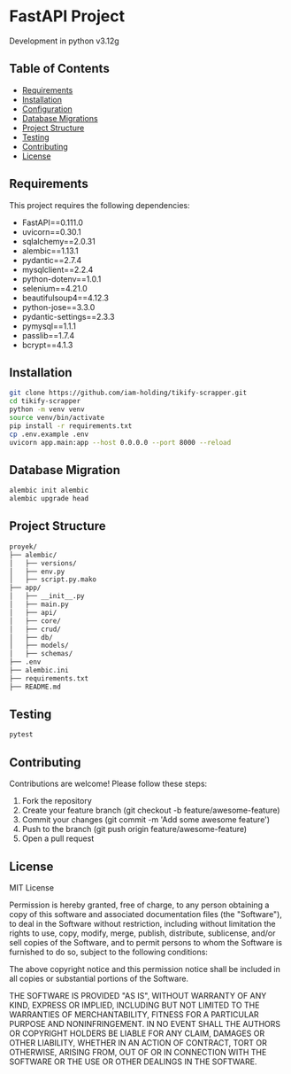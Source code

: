 # FastAPI Project

Development in python v3.12g

## Table of Contents

- [Requirements](#requirements)
- [Installation](#installation)
- [Configuration](#configuration)
- [Database Migrations](#database-migrations)
- [Project Structure](#project-structure)
- [Testing](#testing)
- [Contributing](#contributing)
- [License](#license)

## Requirements

This project requires the following dependencies:

- FastAPI==0.111.0
- uvicorn==0.30.1
- sqlalchemy==2.0.31
- alembic==1.13.1
- pydantic==2.7.4
- mysqlclient==2.2.4
- python-dotenv==1.0.1
- selenium==4.21.0
- beautifulsoup4==4.12.3
- python-jose==3.3.0
- pydantic-settings==2.3.3
- pymysql==1.1.1
- passlib==1.7.4
- bcrypt==4.1.3

## Installation

```bash
git clone https://github.com/iam-holding/tikify-scrapper.git
cd tikify-scrapper
python -m venv venv
source venv/bin/activate  
pip install -r requirements.txt
cp .env.example .env
uvicorn app.main:app --host 0.0.0.0 --port 8000 --reload
```

## Database Migration

```bash
alembic init alembic
alembic upgrade head
```

## Project Structure

```bash
proyek/
├── alembic/
│   ├── versions/
│   ├── env.py
│   ├── script.py.mako
├── app/
│   ├── __init__.py
│   ├── main.py
│   ├── api/
│   ├── core/
│   ├── crud/
│   ├── db/
│   ├── models/
│   ├── schemas/
├── .env
├── alembic.ini
├── requirements.txt
├── README.md

```

## Testing

```bash
pytest
```

## Contributing

Contributions are welcome! Please follow these steps:
1. Fork the repository
2. Create your feature branch (git checkout -b feature/awesome-feature)
3. Commit your changes (git commit -m 'Add some awesome feature')
4. Push to the branch (git push origin feature/awesome-feature)
5. Open a pull request

## License

MIT License

Permission is hereby granted, free of charge, to any person obtaining a copy of this software and associated documentation files (the "Software"), to deal in the Software without restriction, including without limitation the rights to use, copy, modify, merge, publish, distribute, sublicense, and/or sell copies of the Software, and to permit persons to whom the Software is furnished to do so, subject to the following conditions:

The above copyright notice and this permission notice shall be included in all copies or substantial portions of the Software.

THE SOFTWARE IS PROVIDED "AS IS", WITHOUT WARRANTY OF ANY KIND, EXPRESS OR IMPLIED, INCLUDING BUT NOT LIMITED TO THE WARRANTIES OF MERCHANTABILITY, FITNESS FOR A PARTICULAR PURPOSE AND NONINFRINGEMENT. IN NO EVENT SHALL THE AUTHORS OR COPYRIGHT HOLDERS BE LIABLE FOR ANY CLAIM, DAMAGES OR OTHER LIABILITY, WHETHER IN AN ACTION OF CONTRACT, TORT OR OTHERWISE, ARISING FROM, OUT OF OR IN CONNECTION WITH THE SOFTWARE OR THE USE OR OTHER DEALINGS IN THE SOFTWARE.
